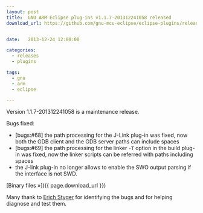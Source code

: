 ```yaml
---
layout: post
title:  GNU ARM Eclipse plug-ins v1.1.7-201312241058 released
download_url: https://github.com/gnu-mcu-eclipse/eclipse-plugins/releases/tag/v1.1.7-201312241058


date:   2013-12-24 12:00:00

categories:
  - releases
  - plugins

tags:
  - gnu
  - arm
  - eclipse

---
```


Version 1.1.7-201312241058 is a maintenance release.

Bugs fixed:

- [bugs:#68] the path processing for the J-Link plug-in was fixed, now both the GDB client and the GDB server paths can include spaces
- [bugs:#69] the path processing for the linker `-T` option in the build plug-in was fixed, now the linker scripts can be referred with paths including spaces
- the J-link plug-in no longer allows to enable the SWO output parsing if the interface is not SWD.

[Binary files »]({{ page.download_url }})

Many thank to [Erich Styger](http://mcuoneclipse.com/2013/12/23/diy-free-toolchain-for-kinetis-part-7-gnu-arm-eclipse-plugins/) for identifying the bugs and for helping diagnose and test them.
